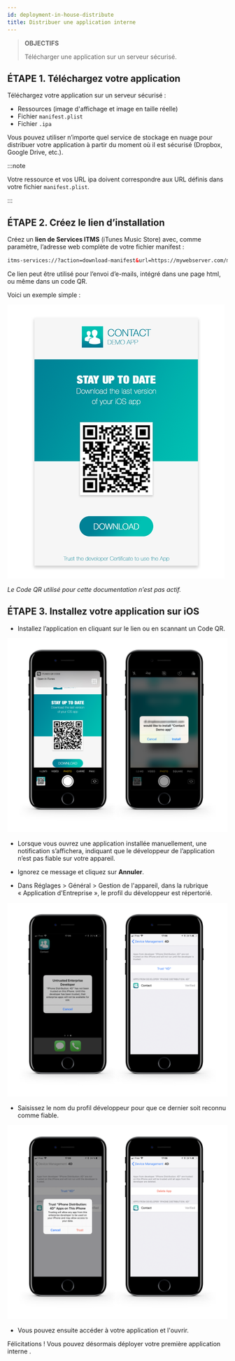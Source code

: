 ```yaml
---
id: deployment-in-house-distribute
title: Distribuer une application interne
---
```


> **OBJECTIFS**
> 
> Télécharger une application sur un serveur sécurisé.


## ÉTAPE 1. Téléchargez votre application

Téléchargez votre application sur un serveur sécurisé :

* Ressources (image d'affichage et image en taille réelle)
* Fichier `manifest.plist`
* Fichier `.ipa`

Vous pouvez utiliser n’importe quel service de stockage en nuage pour distribuer votre application à partir du moment où il est sécurisé (Dropbox, Google Drive, etc.).

:::note

Votre ressource et vos URL ipa doivent correspondre aux URL définis dans votre fichier `manifest.plist`.

:::

## ÉTAPE 2. Créez le lien d’installation

Créez un **lien de Services ITMS** (iTunes Music Store) avec, comme paramètre, l’adresse web complète de votre fichier manifest :

```html
itms-services://?action=download-manifest&url=https://mywebserver.com/manifest.plist

```

Ce lien peut être utilisé pour l’envoi d’e-mails, intégré dans une page html, ou même dans un code QR.

Voici un exemple simple :

![Contact demo app install](img/Contact-demo-app-install.png)

*Le Code QR utilisé pour cette documentation n’est pas actif.*

## ÉTAPE 3. Installez votre application sur iOS

* Installez l’application en cliquant sur le lien ou en scannant un Code QR.

![Scan and install](img/Scan-and-install.png)

* Lorsque vous ouvrez une application installée manuellement, une notification s’affichera, indiquant que le développeur de l’application n’est pas fiable sur votre appareil.

* Ignorez ce message et cliquez sur **Annuler**.

* Dans Réglages > Général > Gestion de l'appareil, dans la rubrique « Application d'Entreprise », le profil du développeur est répertorié.

![Untrust developer](img/Untrust-developer.png)

* Saisissez le nom du profil développeur pour que ce dernier soit reconnu comme fiable.

![Trust-confirmation](img/Trust-confirmation.png)

* Vous pouvez ensuite accéder à votre application et l'ouvrir.

Félicitations ! Vous pouvez désormais déployer votre première application interne .

